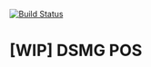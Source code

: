 [![Build Status](https://travis-ci.org/dsmgpos/dsmgpos.svg?branch=master)](https://travis-ci.org/dsmgpos/dsmgpos)

# [WIP] DSMG POS
